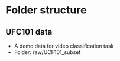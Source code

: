 # Folder structure
## UFC101 data
- A demo data for video classification task
- Folder: raw/UCF101_subset

